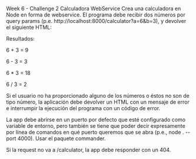 Week 6 - Challenge 2
Calculadora WebService
Crea una calculadora en Node en forma de webservice. El programa debe recibir dos números por query params (p.e. http://localhost:8000/calculator?a=6&b=3), y devolver el siguiente HTML:

Resultados:

6 + 3 = 9

6 - 3 = 3

6 \* 3 = 18

6 / 3 = 2

Si el usuario no ha proporcionado alguno de los números o éstos no son de tipo número, la aplicación debe devolver un HTML con un mensaje de error e interrumpir la ejecución del programa con un código de error.

La app debe abrirse en un puerto por defecto que esté configurado como variable de entorno, pero también se tiene que poder decir expresamente por línea de comandos en qué puerto queremos que se abra (p.e., node . --port 4000). Usar el paquete commander.

Si la request no va a /calculator, la app debe responder con un 404.
